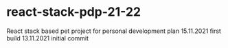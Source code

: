 # react-stack-pdp-21-22
React stack based pet project for personal development plan 
15.11.2021 first build
13.11.2021 initial commit
